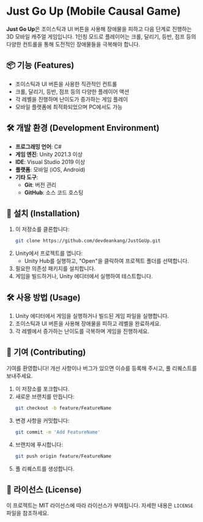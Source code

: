 
# Just Go Up (Mobile Causal Game)

**Just Go Up**은 조이스틱과 UI 버튼을 사용해 장애물을 피하고 다음 단계로 진행하는 3D 모바일 캐주얼 게임입니다. 1인칭 모드로 플레이어는 크롤, 달리기, 등반, 점프 등의 다양한 컨트롤을 통해 도전적인 장애물들을 극복해야 합니다.

## 📦 기능 (Features)
- 조이스틱과 UI 버튼을 사용한 직관적인 컨트롤
- 크롤, 달리기, 등반, 점프 등의 다양한 플레이어 액션
- 각 레벨을 진행하며 난이도가 증가하는 게임 플레이
- 모바일 플랫폼에 최적화되었으며 PC에서도 가능

## 🛠 개발 환경 (Development Environment)
- **프로그래밍 언어**: C#
- **게임 엔진**: Unity 2021.3 이상
- **IDE**: Visual Studio 2019 이상
- **플랫폼**: 모바일 (iOS, Android)
- **기타 도구**: 
  - **Git**: 버전 관리
  - **GitHub**: 소스 코드 호스팅

## 🚀 설치 (Installation)
1. 이 저장소를 클론합니다:
   ```bash
   git clone https://github.com/devdeankang/JustGoUp.git
   ```
2. Unity에서 프로젝트를 엽니다:
   - Unity Hub를 실행하고, "Open"을 클릭하여 프로젝트 폴더를 선택합니다.
3. 필요한 의존성 패키지를 설치합니다.
4. 게임을 빌드하거나, Unity 에디터에서 실행하여 테스트합니다.

## 🛠 사용 방법 (Usage)
1. Unity 에디터에서 게임을 실행하거나 빌드된 게임 파일을 실행합니다.
2. 조이스틱과 UI 버튼을 사용해 장애물을 피하고 레벨을 완료하세요.
3. 각 레벨에서 증가하는 난이도를 극복하며 게임을 진행하세요.

## 🌟 기여 (Contributing)
기여를 환영합니다! 개선 사항이나 버그가 있으면 이슈를 등록해 주시고, 풀 리퀘스트를 보내주세요.

1. 이 저장소를 포크합니다.
2. 새로운 브랜치를 만듭니다:
   ```bash
   git checkout -b feature/FeatureName
   ```
3. 변경 사항을 커밋합니다:
   ```bash
   git commit -m 'Add FeatureName'
   ```
4. 브랜치에 푸시합니다:
   ```bash
   git push origin feature/FeatureName
   ```
5. 풀 리퀘스트를 생성합니다.

## 📄 라이선스 (License)
이 프로젝트는 MIT 라이선스에 따라 라이선스가 부여됩니다. 자세한 내용은 `LICENSE` 파일을 참조하세요.
